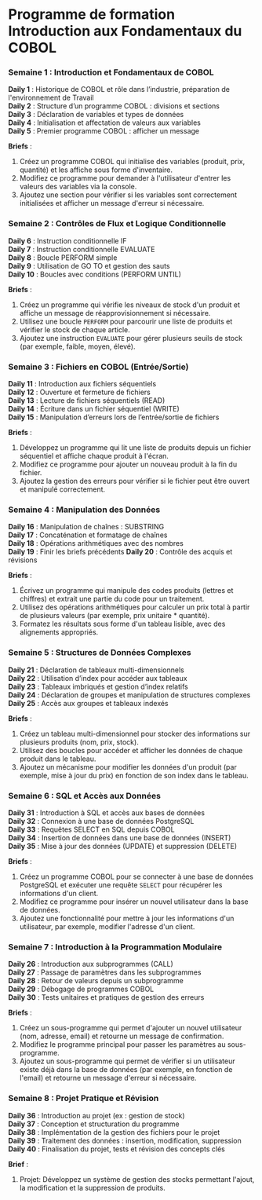 # Programme de formation Introduction aux Fondamentaux du COBOL

### Semaine 1 : Introduction et Fondamentaux de COBOL
**Daily 1** : Historique de COBOL et rôle dans l’industrie, préparation de l'environnement de Travail  
**Daily 2** : Structure d’un programme COBOL : divisions et sections  
**Daily 3** : Déclaration de variables et types de données  
**Daily 4** : Initialisation et affectation de valeurs aux variables  
**Daily 5** : Premier programme COBOL : afficher un message  

**Briefs** :  
1. Créez un programme COBOL qui initialise des variables (produit, prix, quantité) et les affiche sous forme d'inventaire.  
2. Modifiez ce programme pour demander à l'utilisateur d'entrer les valeurs des variables via la console.  
3. Ajoutez une section pour vérifier si les variables sont correctement initialisées et afficher un message d'erreur si nécessaire.

### Semaine 2 : Contrôles de Flux et Logique Conditionnelle
**Daily 6** : Instruction conditionnelle IF  
**Daily 7** : Instruction conditionnelle EVALUATE  
**Daily 8** : Boucle PERFORM simple  
**Daily 9** : Utilisation de GO TO et gestion des sauts  
**Daily 10** : Boucles avec conditions (PERFORM UNTIL)  

**Briefs** :  
1. Créez un programme qui vérifie les niveaux de stock d'un produit et affiche un message de réapprovisionnement si nécessaire.  
2. Utilisez une boucle `PERFORM` pour parcourir une liste de produits et vérifier le stock de chaque article.  
3. Ajoutez une instruction `EVALUATE` pour gérer plusieurs seuils de stock (par exemple, faible, moyen, élevé).

### Semaine 3 : Fichiers en COBOL (Entrée/Sortie)
**Daily 11** : Introduction aux fichiers séquentiels  
**Daily 12** : Ouverture et fermeture de fichiers  
**Daily 13** : Lecture de fichiers séquentiels (READ)  
**Daily 14** : Écriture dans un fichier séquentiel (WRITE)  
**Daily 15** : Manipulation d’erreurs lors de l’entrée/sortie de fichiers  

**Briefs** :  
1. Développez un programme qui lit une liste de produits depuis un fichier séquentiel et affiche chaque produit à l'écran.  
2. Modifiez ce programme pour ajouter un nouveau produit à la fin du fichier.  
3. Ajoutez la gestion des erreurs pour vérifier si le fichier peut être ouvert et manipulé correctement.

### Semaine 4 : Manipulation des Données
**Daily 16** : Manipulation de chaînes : SUBSTRING  
**Daily 17** : Concaténation et formatage de chaînes  
**Daily 18** : Opérations arithmétiques avec des nombres  
**Daily 19** : Finir les briefs précédents
**Daily 20** : Contrôle des acquis et révisions 

**Briefs** :  
1. Écrivez un programme qui manipule des codes produits (lettres et chiffres) et extrait une partie du code pour un traitement.  
2. Utilisez des opérations arithmétiques pour calculer un prix total à partir de plusieurs valeurs (par exemple, prix unitaire * quantité).  
3. Formatez les résultats sous forme d'un tableau lisible, avec des alignements appropriés.

### Semaine 5 : Structures de Données Complexes
**Daily 21** : Déclaration de tableaux multi-dimensionnels  
**Daily 22** : Utilisation d’index pour accéder aux tableaux  
**Daily 23** : Tableaux imbriqués et gestion d’index relatifs  
**Daily 24** : Déclaration de groupes et manipulation de structures complexes  
**Daily 25** : Accès aux groupes et tableaux indexés  

**Briefs** :  
1. Créez un tableau multi-dimensionnel pour stocker des informations sur plusieurs produits (nom, prix, stock).  
2. Utilisez des boucles pour accéder et afficher les données de chaque produit dans le tableau.  
3. Ajoutez un mécanisme pour modifier les données d'un produit (par exemple, mise à jour du prix) en fonction de son index dans le tableau.

### Semaine 6 : SQL et Accès aux Données
**Daily 31** : Introduction à SQL et accès aux bases de données   
**Daily 32** : Connexion à une base de données PostgreSQL   
**Daily 33** : Requêtes SELECT en SQL depuis COBOL  
**Daily 34** : Insertion de données dans une base de données (INSERT)   
**Daily 35** : Mise à jour des données (UPDATE) et suppression (DELETE)   

**Briefs** :  
1. Créez un programme COBOL pour se connecter à une base de données PostgreSQL et exécuter une requête `SELECT` pour récupérer les informations d'un client.  
2. Modifiez ce programme pour insérer un nouvel utilisateur dans la base de données.  
3. Ajoutez une fonctionnalité pour mettre à jour les informations d'un utilisateur, par exemple, modifier l'adresse d'un client.
   
### Semaine 7 : Introduction à la Programmation Modulaire
**Daily 26** : Introduction aux subprogrammes (CALL)  
**Daily 27** : Passage de paramètres dans les subprogrammes  
**Daily 28** : Retour de valeurs depuis un subprogramme  
**Daily 29** : Débogage de programmes COBOL  
**Daily 30** : Tests unitaires et pratiques de gestion des erreurs  

**Briefs** :  
1. Créez un sous-programme qui permet d'ajouter un nouvel utilisateur (nom, adresse, email) et retourne un message de confirmation.  
2. Modifiez le programme principal pour passer les paramètres au sous-programme.  
3. Ajoutez un sous-programme qui permet de vérifier si un utilisateur existe déjà dans la base de données (par exemple, en fonction de l'email) et retourne un message d'erreur si nécessaire.


### Semaine 8 : Projet Pratique et Révision
**Daily 36** : Introduction au projet (ex : gestion de stock)  
**Daily 37** : Conception et structuration du programme  
**Daily 38** : Implémentation de la gestion des fichiers pour le projet  
**Daily 39** : Traitement des données : insertion, modification, suppression  
**Daily 40** : Finalisation du projet, tests et révision des concepts clés  

**Brief** :  
1. Projet: Développez un système de gestion des stocks permettant l'ajout, la modification et la suppression de produits. 

